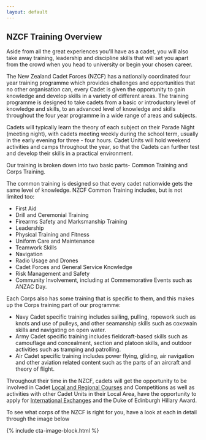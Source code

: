 ```yaml
---
layout: default
---
```


## NZCF Training Overview

<p class="lead">Aside from all the great experiences you'll have as a cadet, you will also take away training, leadership and discipline skills that will set you apart from the crowd when you head to university or begin your chosen career.</p>

The New Zealand Cadet Forces (NZCF) has a nationally coordinated four year training programme which provides challenges and opportunities that no other organisation can, every Cadet is given the opportunity to gain knowledge and develop skills in a variety of different areas. The training programme is designed to take cadets from a basic or introductory level of knowledge and skills, to an advanced level of knowledge and skills throughout the four year programme in a wide range of areas and subjects. 

Cadets will typically learn the theory of each subject on their Parade Night (meeting night), with cadets meeting weekly during the school term, usually in the early evening for three - four hours. Cadet Units will hold weekend activities and camps throughout the year, so that the Cadets can further test and develop their skills in a practical environment. 

Our training is broken down into two basic parts- Common Training and Corps Training. 

The common training is designed so that every cadet nationwide gets the same level of knowledge. NZCF Common Training includes, but is not limited too:

* First Aid
* Drill and Ceremonial Training
* Firearms Safety and Marksmanship Training 
* Leadership
* Physical Training and Fitness
* Uniform Care and Maintenance
* Teamwork Skills
* Navigation
* Radio Usage and Drones
* Cadet Forces and General Service Knowledge
* Risk Management and Safety
* Community Involvement, including at Commemorative Events such as ANZAC Day. 

Each Corps also has some training that is specific to them, and this makes up the Corps training part of our programme: 
* Navy Cadet specific training includes sailing, pulling, ropework such as knots and use of pulleys, and other seamanship skills such as coxswain skills and navigating on open water.
* Army Cadet specific training includes fieldcraft-based skills such as camouflage and concealment, section and platoon skills, and outdoor activities such as tramping and patrolling. 
* Air Cadet specific training includes power flying, gliding, air navigation and other aviation related content such as the parts of an aircraft and theory of flight. 


Throughout their time in the NZCF, cadets will get the opportunity to be involved in Cadet [Local and Regional Courses](cadetcourses.html) and Competitions as well as activities with other Cadet Units in their Local Area, have the opportunity to apply for [International Exchanges](overseas.html) and the Duke of Edinburgh Hillary Award.

To see what corps of the NZCF is right for you, have a look at each in detail through the image below 

{% include cta-image-block.html %}